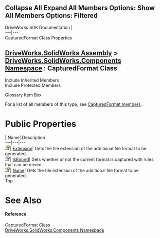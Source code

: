 Collapse All Expand All Members Options: Show All  Members Options: Filtered   
---  
DriveWorks SDK Documentation  |   
---|---  
CapturedFormat Class Properties   
  
[DriveWorks.SolidWorks Assembly](topic13342.md) > [DriveWorks.SolidWorks.Components Namespace](topic13925.md) : CapturedFormat Class  
---  
  
Include Inherited Members    
Include Protected Members    


Glossary Item Box

For a list of all members of this type, see [CapturedFormat members](topic14241.md).

# Public Properties

| Name| Description  
---|---|---  
![Public Property](dotnetimages/publicProperty.gif)| [Extension](topic14246.md)| Gets the file extension of the additional file format to be generated.   
![Public Property](dotnetimages/publicProperty.gif)| [IsBound](topic14247.md)| Gets whether or not the current format is captured with rules that can be driven.   
![Public Property](dotnetimages/publicProperty.gif)| [Name](topic14248.md)| Gets the file extension of the additional file format to be generated.   
Top

# See Also

#### Reference

[CapturedFormat Class](topic14240.md)   
[DriveWorks.SolidWorks.Components Namespace](topic13925.md)


